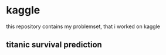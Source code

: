 # kaggle

this repository contains my problemset, that i worked on kaggle
 ## titanic survival prediction

